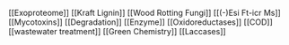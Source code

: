 [[Exoproteome]]
[[Kraft Lignin]]
[[Wood Rotting Fungi]]
[[(-)Esi Ft-icr Ms]]
[[Mycotoxins]]
[[Degradation]]
[[Enzyme]]
[[Oxidoreductases]]
[[COD]]
[[wastewater treatment]]
[[Green Chemistry]]
[[Laccases]]
